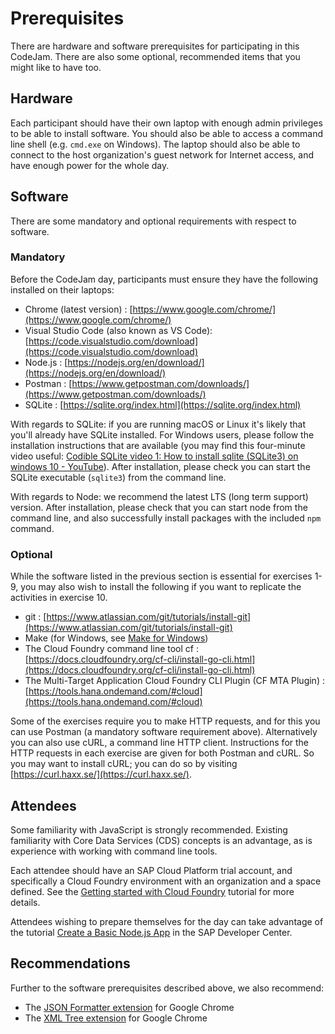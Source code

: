 # Prerequisites

There are hardware and software prerequisites for participating in this CodeJam. There are also some optional, recommended items that you might like to have too.

## Hardware

Each participant should have their own laptop with enough admin privileges to be able to install software. You should also be able to access a command line shell (e.g. `cmd.exe` on Windows). The laptop should also be able to connect to the host organization's guest network for Internet access, and have enough power for the whole day.

## Software

There are some mandatory and optional requirements with respect to software.

### Mandatory

Before the CodeJam day, participants must ensure they have the following installed on their laptops:

- Chrome (latest version) : [https://www.google.com/chrome/](https://www.google.com/chrome/)
- Visual Studio Code (also known as VS Code): [https://code.visualstudio.com/download](https://code.visualstudio.com/download)
- Node.js : [https://nodejs.org/en/download/](https://nodejs.org/en/download/)
- Postman : [https://www.getpostman.com/downloads/](https://www.getpostman.com/downloads/)
- SQLite : [https://sqlite.org/index.html](https://sqlite.org/index.html)

With regards to SQLite: if you are running macOS or Linux it's likely that you'll already have SQLite installed. For Windows users, please follow the installation instructions that are available (you may find this four-minute video useful: [Codible SQLite video 1: How to install sqlite (SQLite3) on windows 10 - YouTube](https://www.youtube.com/watch?v=zOJWL3oXDO8)). After installation, please check you can start the SQLite executable (`sqlite3`) from the command line.

With regards to Node: we recommend the latest LTS (long term support) version. After installation, please check that you can start node from the command line, and also successfully install packages with the included `npm` command.

### Optional

While the software listed in the previous section is essential for exercises 1-9, you may also wish to install the following if you want to replicate the activities in exercise 10.

- git : [https://www.atlassian.com/git/tutorials/install-git](https://www.atlassian.com/git/tutorials/install-git)
- Make (for Windows, see [Make for Windows](http://gnuwin32.sourceforge.net/packages/make.htm))
- The Cloud Foundry command line tool cf : [https://docs.cloudfoundry.org/cf-cli/install-go-cli.html](https://docs.cloudfoundry.org/cf-cli/install-go-cli.html)
- The Multi-Target Application Cloud Foundry CLI Plugin (CF MTA Plugin) : [https://tools.hana.ondemand.com/#cloud](https://tools.hana.ondemand.com/#cloud)

Some of the exercises require you to make HTTP requests, and for this you can use Postman (a mandatory software requirement above). Alternatively you can also use cURL, a command line HTTP client. Instructions for the HTTP requests in each exercise are given for both Postman and cURL. So you may want to install cURL; you can do so by visiting [https://curl.haxx.se/](https://curl.haxx.se/).

## Attendees

Some familiarity with JavaScript is strongly recommended. Existing familiarity with Core Data Services (CDS) concepts is an advantage, as is experience with working with command line tools.

Each attendee should have an SAP Cloud Platform trial account, and specifically a Cloud Foundry environment with an organization and a space defined. See the [Getting started with Cloud Foundry](https://developers.sap.com/uk/tutorials/hcp-cf-getting-started.html) tutorial for more details.

Attendees wishing to prepare themselves for the day can take advantage of the tutorial [Create a Basic Node.js App](https://developers.sap.com/tutorials/cp-node-create-basic-app.html) in the SAP Developer Center.

## Recommendations

Further to the software prerequisites described above, we also recommend:

- The [JSON Formatter extension](https://chrome.google.com/webstore/detail/json-formatter/bcjindcccaagfpapjjmafapmmgkkhgoa?hl=en) for Google Chrome
- The [XML Tree extension](https://chrome.google.com/webstore/detail/xml-tree/gbammbheopgpmaagmckhpjbfgdfkpadb) for Google Chrome

